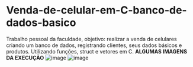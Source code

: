 # Venda-de-celular-em-C-banco-de-dados-basico
Trabalho pessoal da faculdade, objetivo: realizar a venda de celulares criando um banco de dados, registrando clientes, 
seus dados básicos e produtos. Utilizando funções, struct e vetores em C.
**ALGUMAS IMAGENS DA EXECUÇÃO**
![image](https://user-images.githubusercontent.com/120617245/215968945-e97b4913-c538-4231-ba9e-9592db6cbef3.png)
![image](https://user-images.githubusercontent.com/120617245/215969083-f32e7e45-60c0-43b4-ba8a-4ce796d4f82b.png)


